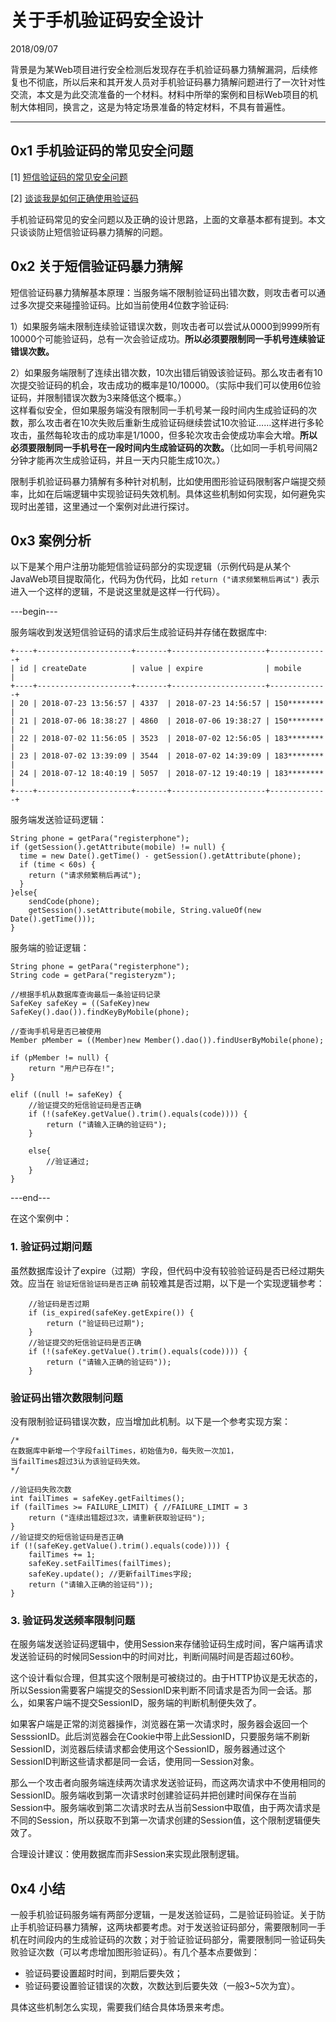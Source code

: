 
# 关于手机验证码安全设计


2018/09/07

背景是为某Web项目进行安全检测后发现存在手机验证码暴力猜解漏洞，后续修复也不彻底，所以后来和其开发人员对手机验证码暴力猜解问题进行了一次针对性交流，本文是为此交流准备的一个材料。材料中所举的案例和目标Web项目的机制大体相同，换言之，这是为特定场景准备的特定材料，不具有普遍性。 

---


## 0x1 手机验证码的常见安全问题


[1] [短信验证码的常见安全问题](https://www.cnblogs.com/xiaozi/p/7691344.html)  

[2] [谈谈我是如何正确使用验证码](https://www.secpulse.com/archives/47896.html)

手机验证码常见的安全问题以及正确的设计思路，上面的文章基本都有提到。本文只谈谈防止短信验证码暴力猜解的问题。



## 0x2 关于短信验证码暴力猜解

短信验证码暴力猜解基本原理：当服务端不限制验证码出错次数，则攻击者可以通过多次提交来碰撞验证码。比如当前使用4位数字验证码:  

1）如果服务端未限制连续验证错误次数，则攻击者可以尝试从0000到9999所有10000个可能验证码，总有一次会验证成功。**所以必须要限制同一手机号连续验证错误次数。**  

2）如果服务端限制了连续出错次数，10次出错后销毁该验证码。那么攻击者有10次提交验证码的机会，攻击成功的概率是10/10000。（实际中我们可以使用6位验证码，并限制错误次数为3来降低这个概率。）  
这样看似安全，但如果服务端没有限制同一手机号某一段时间内生成验证码的次数，那么攻击者在10次失败后重新生成验证码继续尝试10次验证……这样进行多轮攻击，虽然每轮攻击的成功率是1/1000，但多轮次攻击会使成功率会大增。**所以必须要限制同一手机号在一段时间内生成验证码的次数。**（比如同一手机号间隔2分钟才能再次生成验证码，并且一天内只能生成10次。）    

限制手机验证码暴力猜解有多种针对机制，比如使用图形验证码限制客户端提交频率，比如在后端逻辑中实现验证码失效机制。具体这些机制如何实现，如何避免实现时出差错，这里通过一个案例对此进行探讨。  



## 0x3 案例分析

以下是某个用户注册功能短信验证码部分的实现逻辑（示例代码是从某个JavaWeb项目提取简化，代码为伪代码，比如 `return ("请求频繁稍后再试")` 表示进入一个这样的逻辑，不是说这里就是这样一行代码）。

---begin---  

服务端收到发送短信验证码的请求后生成验证码并存储在数据库中:    

	+----+---------------------+-------+---------------------+-------------+
	| id | createDate          | value | expire              | mobile      |
	+----+---------------------+-------+---------------------+-------------+
	| 20 | 2018-07-23 13:56:57 | 4337  | 2018-07-23 14:56:57 | 150******** |
	| 21 | 2018-07-06 18:38:27 | 4860  | 2018-07-06 19:38:27 | 150******** |
	| 22 | 2018-07-02 11:56:05 | 3523  | 2018-07-02 12:56:05 | 183******** |
	| 23 | 2018-07-02 13:39:09 | 3544  | 2018-07-02 14:39:09 | 183******** |
	| 24 | 2018-07-12 18:40:19 | 5057  | 2018-07-12 19:40:19 | 183******** |
	+----+---------------------+-------+---------------------+-------------+

服务端发送验证码逻辑：  
	
    String phone = getPara("registerphone");
    if (getSession().getAttribute(mobile) != null) {
      time = new Date().getTime() - getSession().getAttribute(phone);
      if (time < 60s) {
        return ("请求频繁稍后再试");   
      }
    }else{
		sendCode(phone);
		getSession().setAttribute(mobile, String.valueOf(new Date().getTime()));
	}


服务端的验证逻辑：  


    String phone = getPara("registerphone");
    String code = getPara("registeryzm");

    //根据手机从数据库查询最后一条验证码记录
    SafeKey safeKey = ((SafeKey)new SafeKey().dao()).findKeyByMobile(phone);

    //查询手机号是否已被使用
    Member pMember = ((Member)new Member().dao()).findUserByMobile(phone);

    if (pMember != null) {
		return "用户已存在!";
    } 

    elif ((null != safeKey) {
		//验证提交的短信验证码是否正确
		if (!(safeKey.getValue().trim().equals(code)))) {
	    	return ("请输入正确的验证码");
	    }

		else{
			//验证通过;
		}
	}

---end---

在这个案例中：  

### 1. 验证码过期问题

虽然数据库设计了expire（过期）字段，但代码中没有较验验证码是否已经过期失效。应当在 `验证短信验证码是否正确` 前较难其是否过期，以下是一个实现逻辑参考：  

		//验证码是否过期
		if (is_expired(safeKey.getExpire()) {
			return ("验证码已过期");
		}
		//验证提交的短信验证码是否正确
		if (!(safeKey.getValue().trim().equals(code)))) {
        	return ("请输入正确的验证码"));
        }

### 验证码出错次数限制问题

没有限制验证码错误次数，应当增加此机制。以下是一个参考实现方案：  

	/* 
	在数据库中新增一个字段failTimes，初始值为0，每失败一次加1，
	当failTimes超过3认为该验证码失效。
	*/

	//验证码失败次数
	int failTimes = safeKey.getFailtimes();
	if (failTimes >= FAILURE_LIMIT) { //FAILURE_LIMIT = 3
		return ("连续出错超过3次，请重新获取验证码");
	}
	//验证提交的短信验证码是否正确
	if (!(safeKey.getValue().trim().equals(code)))) {
		failTimes += 1;
		safeKey.setFailTimes(failTimes);
		safeKey.update(); //更新failTimes字段;
		return ("请输入正确的验证码"));
	}



### 3. 验证码发送频率限制问题

在服务端发送验证码逻辑中，使用Session来存储验证码生成时间，客户端再请求发送验证码的时候同Session中的时间对比，判断间隔时间是否超过60秒。 
 
这个设计看似合理，但其实这个限制是可被绕过的。由于HTTP协议是无状态的，所以Session需要客户端提交的SessionID来判断不同请求是否为同一会话。那么，如果客户端不提交SessionID，服务端的判断机制便失效了。

如果客户端是正常的浏览器操作，浏览器在第一次请求时，服务器会返回一个SesssionID。此后浏览器会在Cookie中带上此SessionID，只要服务端不刷新SessionID，浏览器后续请求都会使用这个SessionID，服务器通过这个SessionID判断这些请求都是同一会话，使用同一Session对象。

那么一个攻击者向服务端连续两次请求发送验证码，而这两次请求中不使用相同的SessionID。服务端收到第一次请求时创建验证码并把创建时间保存在当前Session中。服务端收到第二次请求时去从当前Session中取值，由于两次请求是不同的Session，所以获取不到第一次请求创建的Session值，这个限制逻辑便失效了。

合理设计建议：使用数据库而非Session来实现此限制逻辑。  



## 0x4 小结
 
一般手机验证码服务端有两部分逻辑，一是发送验证码，二是验证码验证。关于防止手机验证码暴力猜解，这两块都要考虑。对于发送验证码部分，需要限制同一手机在时间段内的生成验证码的次数；对于验证验证码部分，需要限制同一验证码失败验证次数（可以考虑增加图形验证码）。有几个基本点要做到：  

* 验证码要设置超时时间，到期后要失效；  
* 验证码要设置验证错误的次数，次数达到后要失效（一般3~5次为宜）。  

具体这些机制怎么实现，需要我们结合具体场景来考虑。
